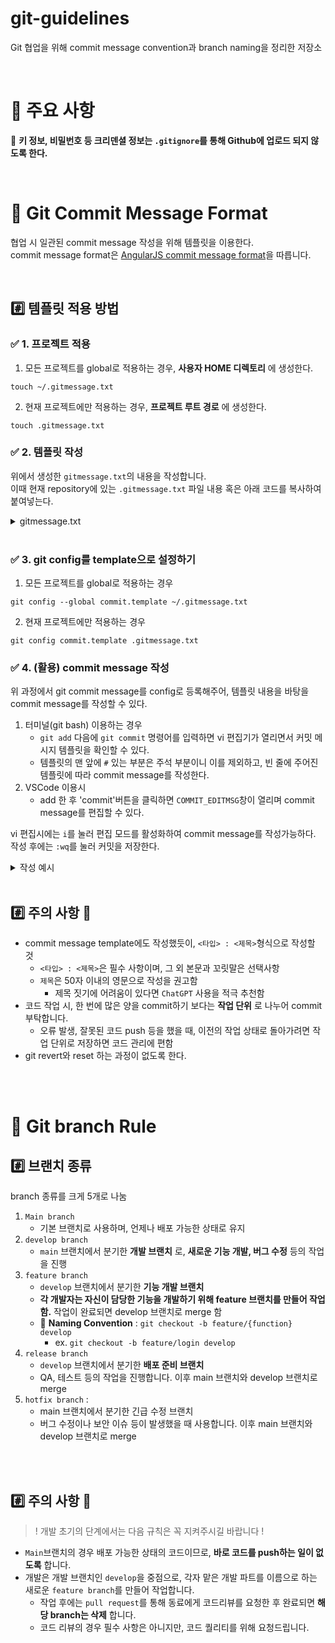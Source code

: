 # git-guidelines
Git 협업을 위해 commit message convention과 branch naming을 정리한 저장소 

<br>

# 📌 주요 사항
🌟 __키 정보, 비밀번호 등 크리덴셜 정보는 `.gitignore`를 통해  Github에 업로드 되지 않도록 한다.__

<br>

# 📌 Git Commit Message Format

협업 시 일관된 commit message 작성을 위해 템플릿을 이용한다.  
commit message format은 [AngularJS commit message format](https://github.com/angular/angular/blob/main/CONTRIBUTING.md#commit)을 따릅니다.

<br>

## #️⃣ 템플릿 적용 방법 
### ✅ 1. 프로젝트 적용 
1. 모든 프로젝트를 global로 적용하는 경우, __사용자 HOME 디렉토리__ 에 생성한다. 
```shell
touch ~/.gitmessage.txt
```

2. 현재 프로젝트에만 적용하는 경우, __프로젝트 루트 경로__ 에 생성한다.
```shell
touch .gitmessage.txt
```

### ✅ 2. 템플릿 작성 
위에서 생성한 `gitmessage.txt`의 내용을 작성합니다.  
이때 현재 repository에 있는 `.gitmessage.txt` 파일 내용 혹은 아래 코드를 복사하여 붙여넣는다. 
<details><summary>gitmessage.txt</summary>

```txt
################
# <타입> : <제목> 의 형식으로 제목을 아래 공백줄에 작성 (필수)
# 제목은 50자 이내로 아랫줄에 영문 명령문으로 작성(첫글자 대문자) / 변경사항이 "무엇"인지 명확하게 작성 / 끝에 마침표 금지
# (예시) feat : login

# 바로 아래 공백은 지우지 마세요 (제목과 본문의 분리를 위함)

################
# 본문(구체적인 내용)을 아랫줄에 작성 (선택사항)
# 여러 줄의 메시지를 작성할 땐 "-"로 구분 (한 줄은 72자 이내)

################
# 꼬릿말(footer)을 아랫줄에 작성 (선택사항) (현재 commit과 관련된 이슈 번호 등 추가)
# (예시) Close #5

################
# <타입 목록>
# Feat : 새로운 기능 추가
# Fix : 버그 수정
# Docs : 문서화 및 문서 수정
# Style : 코드 의미에 영향을 주지 않는 변경사항 (코드 포맷팅, 세미콜론 누락 등)
# Refactor : 코드 리팩토링
# Test : 테스트 코드 추가 및 수정
# Chore : 빌드 부분 혹은 패키지 매니저 수정사항 (유지보수 및 그 외 수정사항)
# Build : 빌드나, 외부 dependency에 영향 준 변경사항 (ex. npm, gulp 등)
################
```
</details>


<br>

### ✅ 3. git config를 template으로 설정하기
1. 모든 프로젝트를 global로 적용하는 경우
```shell
git config --global commit.template ~/.gitmessage.txt
```

2. 현재 프로젝트에만 적용하는 경우
```shell
git config commit.template .gitmessage.txt
```

### ✅ 4. (활용) commit message 작성
위 과정에서 git commit message를 config로 등록해주어, 템플릿 내용을 바탕을 commit message를 작성할 수 있다.  

1. 터미널(git bash) 이용하는 경우  
    - `git add` 다음에 `git commit` 명령어를 입력하면 vi 편집기가 열리면서 커밋 메시지 템플릿을 확인할 수 있다. 
    - 템플릿의 맨 앞에 `#` 있는 부분은 주석 부분이니 이를 제외하고, 빈 줄에 주어진 템플릿에 따라 commit message를 작성한다.
2. VSCode 이용시 
    - add 한 후 'commit'버튼을 클릭하면 `COMMIT_EDITMSG`창이 열리며 commit message를 편집할 수 있다. 


vi 편집시에는 `i`를 눌러 편집 모드를 활성화하여 commit message를 작성가능하다. 작성 후에는 `:wq`를 눌러 커밋을 저장한다. 

<details><summary>작성 예시 </summary>

template의 가이드라인대로 `'아랫줄에 작성'` 문구의 비어있는 아랫 줄에 해당하는 내용을 작성한다.
```
################
# <타입> : <제목> 의 형식으로 제목을 아래 공백줄에 작성  (필수)
# 제목은 50자 이내로 아랫줄에 영문 명령문으로 작성(첫글자 대문자) / 변경사항이 "무엇"인지 명확하게 작성 / 끝에 마침표 금지
# (예시) feat : login
feat: onUrlChange event 
# 바로 아래 공백은 지우지 마세요 (제목과 본문의 분리를 위함)

################
# 본문(구체적인 내용)을 아랫줄에 작성  (선택사항)
# 여러 줄의 메시지를 작성할 땐 "-"로 구분 (한 줄은 72자 이내)
- forward popstate event if available
- forward hashchange event if popstate not available
- do polling when neither popstate nor hashchange available

################
# 꼬릿말(footer)을 아랫줄에 작성 (선택사항) (현재 commit과 관련된 이슈 번호 등 추가)
# (예시) Close #5
Closes #392
################
# <타입 목록>
# Feat : 새로운 기능 추가
# Fix : 버그 수정
# Docs : 문서화 및 문서 수정
# Style : 코드 의미에 영향을 주지 않는 변경사항 (코드 포맷팅, 세미콜론 누락 등)
# Refactor : 코드 리팩토링
# Test : 테스트 코드 추가 및 수정
# Chore : 빌드 부분 혹은 패키지 매니저 수정사항 (유지보수 및 그 외 수정사항)
# Build : 빌드나, 외부 dependency에 영향 준 변경사항 (ex. npm, gulp 등)
################
```
</details>

<br>

## #️⃣ 주의 사항 🌟
- commit message template에도 작성했듯이, `<타입> : <제목>`형식으로 작성할 것
    - `<타입> : <제목>`은 필수 사항이며, 그 외 본문과 꼬릿말은 선택사항
    - `제목`은 50자 이내의 영문으로 작성을 권고함
        - 제목 짓기에 어려움이 있다면 `ChatGPT` 사용을 적극 추천함
- 코드 작업 시, 한 번에 많은 양을 commit하기 보다는 __작업 단위__ 로 나누어 commit 부탁합니다. 
    - 오류 발생, 잘못된 코드 push 등을 했을 때, 이전의 작업 상태로 돌아가려면 작업 단위로 저장하면 코드 관리에 편함  
- git revert와 reset 하는 과정이 없도록 한다.

<br><br>

# 📌 Git branch Rule
## #️⃣ 브랜치 종류
branch 종류를 크게 5개로 나눔

1. `Main branch`
    - 기본 브랜치로 사용하며, 언제나 배포 가능한 상태로 유지
2. `develop branch`
    - `main` 브랜치에서 분기한 __개발 브랜치__ 로, __새로운 기능 개발, 버그 수정__ 등의 작업을 진행
3. `feature branch`
    - `develop` 브랜치에서 분기한 __기능 개발 브랜치__ 
    - __각 개발자는 자신이 담당한 기능을 개발하기 위해 feature 브랜치를 만들어 작업함.__ 작업이 완료되면 develop 브랜치로 merge 함
    - 🌟 __Naming Convention__ : `git checkout -b feature/{function} develop`
        - ex. `git checkout -b feature/login develop`
4. `release branch` 
    - `develop` 브랜치에서 분기한 __배포 준비 브랜치__  
    - QA, 테스트 등의 작업을 진행합니다. 이후 main 브랜치와 develop 브랜치로 merge
5. `hotfix branch` : 
    - main 브랜치에서 분기한 긴급 수정 브랜치
    - 버그 수정이나 보안 이슈 등이 발생했을 때 사용합니다. 이후 main 브랜치와 develop 브랜치로 merge

<br><br>

## #️⃣ 주의 사항 🌟
> ! 개발 초기의 단계에서는 다음 규칙은 꼭 지켜주시길 바랍니다 !

- `Main`브랜치의 경우 배포 가능한 상태의 코드이므로, __바로 코드를 push하는 일이 없도록__ 합니다.   
- 개발은 개발 브랜치인 `develop`을 중점으로, 각자 맡은 개발 파트를 이름으로 하는 새로운 `feature branch`를 만들어 작업합니다. 
    - 작업 후에는 `pull request`를 통해 동료에게 코드리뷰를 요청한 후 완료되면 __해당 branch는 삭제__ 합니다.
    - 코드 리뷰의 경우 필수 사항은 아니지만, 코드 퀄리티를 위해 요청드립니다.

